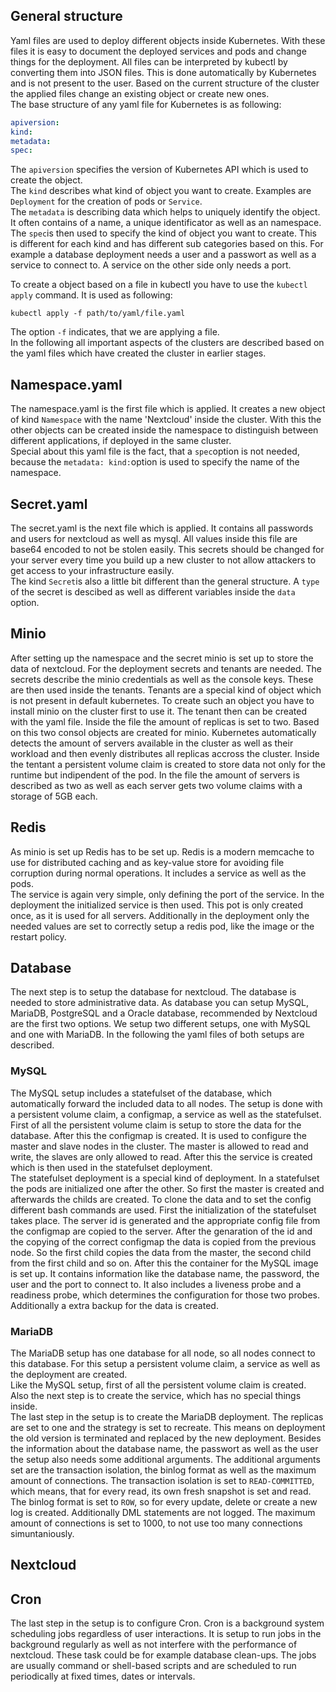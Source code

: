 ## General structure
Yaml files are used to deploy different objects inside Kubernetes. With these files it is easy to document the deployed services and pods and change things for the deployment.
All files can be interpreted by kubectl by converting them into JSON files. This is done automatically by Kubernetes and is not present to the user. Based on the current structure of the cluster the applied files change an existing object or create new ones. <br>
The base structure of any yaml file for Kubernetes is as following:
````yaml
apiversion:
kind:
metadata:
spec:
````
The `apiversion` specifies the version of Kubernetes API which is used to create the object. <br>
The `kind` describes what kind of object you want to create. Examples are `Deployment` for the creation of pods or `Service`. <br>
The `metadata` is describing data which helps to uniquely identify the object. It often contains of a name, a unique identificator as well as an namespace. <br>
The `spec`is then used to specify the kind of object you want to create. This is different for each kind and has different sub categories based on this. For example a database deployment needs a user and a passwort as well as a service to connect to. A service on the other side only needs a port.

To create a object based on a file in kubectl you have to use the `kubectl apply` command. It is used as following: 
````
kubectl apply -f path/to/yaml/file.yaml
````
The option `-f` indicates, that we are applying a file. <br>
In the following all important aspects of the clusters are described based on the yaml files which have created the cluster in earlier stages.

## Namespace.yaml
The namespace.yaml is the first file which is applied. It creates a new object of kind `Namespace` with the name 'Nextcloud' inside the cluster. With this the other objects can be created inside the namespace to distinguish between different applications, if deployed in the same cluster. <br>
Special about this yaml file is the fact, that a `spec`option is not needed, because the `metadata: kind:`option is used to specify the name of the namespace.

## Secret.yaml
The secret.yaml is the next file which is applied. It contains all passwords and users for nextcloud as well as mysql. All values inside this file are base64 encoded to not be stolen easily. This secrets should be changed for your server every time you build up a new cluster to not allow attackers to get access to your infrastructure easily. <br>
The kind `Secret`is also a little bit different than the general structure. A `type` of the secret is descibed as well as different variables inside the `data` option.

## Minio
After setting up the namespace and the secret minio is set up to store the data of nextcloud. For the deployment secrets and tenants are needed. The secrets describe the minio credentials as well as the console keys. These are then used inside the tenants. Tenants are a special kind of object which is not present in default kubernetes. To create such an object you have to install minio on the cluster first to use it. The tenant then can be created with the yaml file. Inside the file the amount of replicas is set to two. Based on this two consol objects are created for minio. Kubernetes automatically detects the amount of servers available in the cluster as well as their workload and then evenly distributes all replicas accross the cluster. Inside the tentant a persistent volume claim is created to store data not only for the runtime but indipendent of the pod. In the file the amount of servers is described as two as well as each server gets two volume claims with a storage of 5GB each.

## Redis
As minio is set up Redis has to be set up. Redis is a modern memcache to use for distributed caching and as key-value store for avoiding file corruption during normal operations. It includes a service as well as the pods. <br>
The service is again very simple, only defining the port of the service. In the deployment the initialized service is then used. This pot is only created once, as it is used for all servers. Additionally in the deployment only the needed values are set to correctly setup a redis pod, like the image or the restart policy.

## Database
The next step is to setup the database for nextcloud. The database is needed to store administrative data. As database you can setup MySQL, MariaDB, PostgreSQL and a Oracle database, recommended by Nextcloud are the first two options. We setup two different setups, one with MySQL and one with MariaDB. In the following the yaml files of both setups are described.

### MySQL
The MySQL setup includes a statefulset of the database, which automatically forward the included data to all nodes. The setup is done with a persistent volume claim, a configmap, a service as well as the statefulset. <br>
First of all the persistent volume claim is setup to store the data for the database. After this the configmap is created. It is used to configure the master and slave nodes in the cluster. The master is allowed to read and write, the slaves are only allowed to read. After this the service is created which is then used in the statefulset deployment. <br>
The statefulset deployment is a special kind of deployment. In a statefulset the pods are initialized one after the other. So first the master is created and afterwards the childs are created. To clone the data and to set the config different bash commands are used. First the initialization of the statefulset takes place. The server id is generated and the appropriate config file from the configmap are copied to the server. After the genaration of the id and the copying of the correct configmap the data is copied from the previous node. So the first child copies the data from the master, the second child from the first child and so on. After this the container for the MySQL image is set up. It contains information like the database name, the password, the user and the port to connect to. It also includes a liveness probe and a readiness probe, which determines the configuration for those two probes. Additionally a extra backup for the data is created.

### MariaDB
The MariaDB setup has one database for all node, so all nodes connect to this database. For this setup a persistent volume claim, a service as well as the deployment are created. <br>
Like the MySQL setup, first of all the persistent volume claim is created. Also the next step is to create the service, which has no special things inside. <br>
The last step in the setup is to create the MariaDB deployment. The replicas are set to one and the strategy is set to recreate. This means on deployment the old version is terminated and replaced by the new deployment. Besides the information about the database name, the passwort as well as the user the setup also needs some additional arguments. The additional arguments set are the transaction isolation, the binlog format as well as the maximum amount of connections. The transaction isolation is set to `READ-COMMITTED`, which means, that for every read, its own fresh snapshot is set and read. The binlog format is set to `ROW`, so for every update, delete or create a new log is created. Additionally DML statements are not logged. The maximum amount of connections is set to 1000, to not use too many connections simuntaniously.

## Nextcloud

## Cron
The last step in the setup is to configure Cron. Cron is a background system scheduling jobs regardless of user interactions. It is setup to run jobs in the background regularly as well as not interfere with the performance of nextcloud. These task could be for example database clean-ups. The jobs are usually command or shell-based scripts and are scheduled to run periodically at fixed times, dates or intervals.
